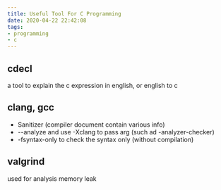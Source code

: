```yaml
---
title: Useful Tool For C Programming
date: 2020-04-22 22:42:08
tags:
- programming
- c
---
```


## cdecl
a tool to explain the c expression in english, or english to c

## clang, gcc
- Sanitizer (compiler document contain various info)
- --analyze and use -Xclang to pass arg (such ad -analyzer-checker)
- -fsyntax-only to check the syntax only (without compilation)

## valgrind
used for analysis memory leak


